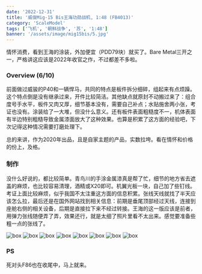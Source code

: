 ```yaml
---
date: '2022-12-31'
title: '威俊Mig-15 Bis王海功勋战机, 1:48 (FB4013)'
category: 'ScaleModel'
tags: ['飞机', '朝鲜战争', '苏', '1:48']
banner: '/assets/image/mig15bis/5.jpg'
---
```


情怀消费，看到王海的涂装，外加便宜（PDD79块）就买了。Bare Metal三开之一，严格讲这应该是2022年收官之作，不过都差不多啦。

### Overview (6/10)

前面做过威骏的P40和一辆悍马，共同的特点是板件拆分细碎，组起来有点烦躁。这个特点倒是没有继承过来，开件比较简洁。其他缺点就原封不动搬过来了：组合度号手水平，板件又肉又厚，细节基本没有，需要自己补点；水贴施舍两小张，考证也没有。涂装给了一大堆，但没什么意义。还有板件表面粗糙度不一，机体表面有半边特别粗糙导致金属漆面放大了这种效果。也算是积累了这方面的经验吧，下次记得这种情况需要打磨处理下。

总的来讲，作为2020年出品，且是自家主题的产品，实数拉垮。看在情怀和价格的份上，及格。

### 制作

没什么好说的，都比较简单。青鸟川的手涂金属漆真是帮了忙，细节的地方省去遮盖的麻烦，也比较容易清理，酒精或X20即可。机翼光板一块，自己加了些钉线。考证上面比较麻烦，似乎我国不太注重这方面的信息积累。张线天线就找了半天应该怎么拉，最后还是在国外网站找到相关信息：前期是垂尾顶部经过天线，连接到座舱右侧的相关设备，后期是直接拉下来不经过转接。王海的这一版应该是前者，用弹力张线随便弄了弄，效果还行，就是太细了照片里看不太出来。感觉要准备些粗一点的张线了。

![box](/assets/image/mig15bis/1.jpg)
![box](/assets/image/mig15bis/2.jpg)
![box](/assets/image/mig15bis/3.jpg)
![box](/assets/image/mig15bis/4.jpg)
![box](/assets/image/mig15bis/5.jpg)
![box](/assets/image/mig15bis/6.jpg)
![box](/assets/image/mig15bis/7.jpg)
![box](/assets/image/mig15bis/8.jpg)

### PS

死对头F86也在收尾中，马上就来。
